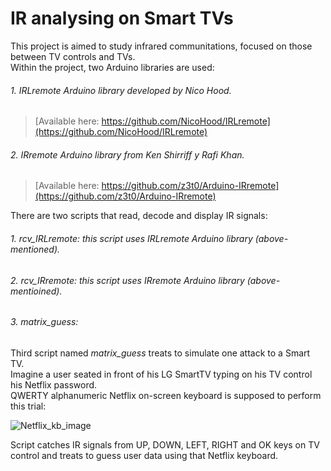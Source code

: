 # IR analysing on Smart TVs

This project is aimed to study infrared communitations, focused on those between TV controls and TVs.  
Within the project, two Arduino libraries are used:  
######     1. *IRLremote* Arduino library developed by Nico Hood.  
> [Available here: https://github.com/NicoHood/IRLremote](https://github.com/NicoHood/IRLremote)
######     2. *IRremote* Arduino library from Ken Shirriff y Rafi Khan.  
> [Available here: https://github.com/z3t0/Arduino-IRremote](https://github.com/z3t0/Arduino-IRremote)  

There are two scripts that read, decode and display IR signals:  
######     1. *rcv_IRLremote*: this script uses IRLremote Arduino library (above-mentioned).  
######     2. *rcv_IRremote*:  this script uses IRremote Arduino library (above-mentioined).  
  
######     3. *matrix_guess*:  
Third script named *matrix_guess* treats to simulate one attack to a Smart TV.  
Imagine a user seated in front of his LG SmartTV typing on his TV control his Netflix password.  
QWERTY alphanumeric Netflix on-screen keyboard is supposed to perform this trial:  
  
![Netflix_kb_image](https://image.ibb.co/eCN1kK/netflix_kb.png)
  
Script catches IR signals from UP, DOWN, LEFT, RIGHT and OK keys on TV control and treats to guess user data using that Netflix keyboard.
